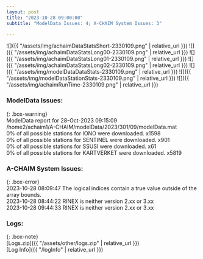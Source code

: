 ```yaml
---
layout: post
title: "2023-10-28 09:00:00"
subtitle: "ModelData Issues: 4; A-CHAIM System Issues: 3"

---
```


![]({{ "/assets/img/achaimDataStatsShort-2330109.png" | relative_url }})
![]({{ "/assets/img/achaimDataStatsLong00-2330109.png" | relative_url }})
![]({{ "/assets/img/achaimDataStatsLong01-2330109.png" | relative_url }})
![]({{ "/assets/img/achaimDataStatsLong02-2330109.png" | relative_url }})
![]({{ "/assets/img/modelDataDataStats-2330109.png" | relative_url }})
![]({{ "/assets/img/modelDataStationStats-2330109.png" | relative_url }})
![]({{ "/assets/img/achaimRunTime-2330109.png" | relative_url }})


### ModelData Issues:  
  
{: .box-warning}  
 ModelData report for 28-Oct-2023 09:15:09   
 /home2/achaim1/A-CHAIM/modelData/2023/301/09/modelData.mat   
 0% of all possible stations for IONO were downloaded. x1598   
 0% of all possible stations for SENTINEL were downloaded. x901   
 0% of all possible stations for SSUSI were downloaded. x61   
 0% of all possible stations for KARTVERKET were downloaded. x5819   
  
### A-CHAIM System Issues:  
  
{: .box-error}  
2023-10-28 08:09:47 The logical indices contain a true value outside of the array bounds.  
2023-10-28 08:44:22 RINEX is neither version 2.xx or 3.xx  
2023-10-28 09:44:33 RINEX is neither version 2.xx or 3.xx  

### Logs:  
  
{: .box-note}  
[Logs.zip]({{ "/assets/other/logs.zip" | relative_url }})  
[Log Info]({{ "/logInfo" | relative_url }})  
